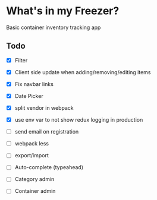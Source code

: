 # What's in my Freezer?

Basic container inventory tracking app

## Todo
- [x] Filter
- [x] Client side update when adding/removing/editing items
- [x] Fix navbar links
- [x] Date Picker
- [x] split vendor in webpack
- [x] use env var to not show redux logging in production
- [ ] send email on registration
- [ ] webpack less
- [ ] export/import
- [ ] Auto-complete (typeahead)
- [ ] Category admin
- [ ] Container admin


